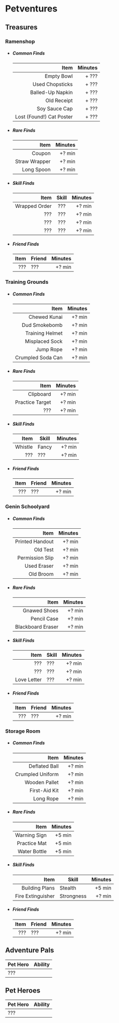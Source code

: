 # Petventures

## Treasures

### Ramenshop

* ##### Common Finds
  |                     Item | Minutes |
  | -----------------------: | ------: |
  |               Empty Bowl |   + ??? |
  |          Used Chopsticks |   + ??? |
  |         Balled-Up Napkin |   + ??? |
  |              Old Receipt |   + ??? |
  |            Soy Sauce Cap |   + ??? |
  | Lost (Found!) Cat Poster |   + ??? |

* ##### Rare Finds
  |          Item | Minutes |
  | ------------: | ------: |
  |        Coupon |  +? min |
  | Straw Wrapper |  +? min |
  |    Long Spoon |  +? min |

* ##### Skill Finds
  |          Item | Skill | Minutes |
  | ------------: | :---: | ------: |
  | Wrapped Order |  ???  |  +? min |
  |           ??? |  ???  |  +? min |
  |           ??? |  ???  |  +? min |
  |           ??? |  ???  |  +? min |

* ##### Friend Finds
  | Item | Friend | Minutes |
  | ---: | ------ | ------: |
  |  ??? | ???    |  +? min |

### Training Grounds

* ##### Common Finds
  |              Item | Minutes |
  | ----------------: | ------: |
  |      Chewed Kunai |  +? min |
  |     Dud Smokebomb |  +? min |
  |   Training Helmet |  +? min |
  |    Misplaced Sock |  +? min |
  |         Jump Rope |  +? min |
  | Crumpled Soda Can |  +? min |

* ##### Rare Finds
  |            Item | Minutes |
  | --------------: | ------: |
  |       Clipboard |  +? min |
  | Practice Target |  +? min |
  |             ??? |  +? min |

* ##### Skill Finds
  |    Item | Skill | Minutes |
  | ------: | ----- | ------: |
  | Whistle | Fancy |  +? min |
  |     ??? | ???   |  +? min |

* ##### Friend Finds
  | Item | Friend | Minutes |
  | ---: | ------ | ------: |
  |  ??? | ???    |  +? min |

### Genin Schoolyard

* ##### Common Finds
  |            Item | Minutes |
  | --------------: | ------: |
  | Printed Handout |  +? min |
  |        Old Test |  +? min |
  | Permission Slip |  +? min |
  |     Used Eraser |  +? min |
  |       Old Broom |  +? min |

* ##### Rare Finds
  |              Item | Minutes |
  | ----------------: | ------: |
  |      Gnawed Shoes |  +? min |
  |       Pencil Case |  +? min |
  | Blackboard Eraser |  +? min |

* ##### Skill Finds
  |        Item | Skill | Minutes |
  | ----------: | ----- | ------: |
  |         ??? | ???   |  +? min |
  |         ??? | ???   |  +? min |
  | Love Letter | ???   |  +? min |

* ##### Friend Finds
  | Item | Friend | Minutes |
  | ---: | ------ | ------: |
  |  ??? | ???    |  +? min |

### Storage Room

* ##### Common Finds
  |             Item | Minutes |
  | ---------------: | ------: |
  |    Deflated Ball |  +? min |
  | Crumpled Uniform |  +? min |
  |    Wooden Pallet |  +? min |
  |    First-Aid Kit |  +? min |
  |        Long Rope |  +? min |

* ##### Rare Finds
  |         Item | Minutes |
  | -----------: | ------: |
  | Warning Sign |  +5 min |
  | Practice Mat |  +5 min |
  | Water Bottle |  +5 min |

* ##### Skill Finds
  |              Item | Skill      | Minutes |
  | ----------------: | ---------- | ------: |
  |    Building Plans | Stealth    |  +5 min |
  | Fire Extinguisher | Strongness |  +? min |

* ##### Friend Finds

  | Item | Friend | Minutes |
  | ---: | ------ | ------: |
  |  ??? | ???    |  +? min |

## Adventure Pals
  | Pet Hero | Ability |
  | -------- | ------- |
  | ???      |         |

## Pet Heroes
  | Pet Hero | Ability |
  | -------- | ------- |
  | ???      |         |
